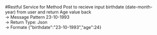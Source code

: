 #Restful Service for Method Post to recieve input birthdate (date-month-year) from user and return Age value back <br />
-> Message Pattern 23-10-1993 <br />
-> Return Type: Json <br />
-> Formate {"birthdate":"23-10-1993","age":24}
